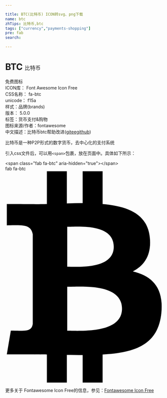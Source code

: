 ```yaml
---

title: BTC(比特币) ICON转svg、png下载
name: btc
zhTips: 比特币,btc
tags: ["currency","payments-shopping"]
pre: fab
search: 

---
```


# BTC  <small style="font-size: 60%;font-weight: 100">比特币</small>


<div class="detail-page">
<p>
<span><span class="badge-success badge">免费图标</span> </span>
<br/>
<span>
ICON库：
<span class="badge-secondary badge">Font Awesome Icon Free</span> 
</span>
<br/>
<span>
CSS名称：
<span class="badge-secondary badge">fa-btc</span> 
</span>
<br/>
<span>
unicode：
<span class="badge-secondary badge">f15a</span> 
<copy-btn content='f15a' btn-title=""></copy-btn>
<copy-btn :content='String.fromCodePoint(parseInt("f15a", 16))' btn-title="复制U"></copy-btn>
</span><br/><span>样式：<span class="badge-light badge">品牌(brands)</span></span>
<br/>
<span>
版本：
<span class="badge-secondary badge">5.0.0</span> 
</span><br/><span>标签：<span class="badge-light badge"><router-link to="/tags/currency.html">货币</router-link></span><span class="badge-light badge"><router-link to="/tags/payments-shopping.html">支付&购物</router-link></span></span>
<br/>
<span>图标来源/作者：<span class="badge-light badge">fontawesome</span></span> 
<br/>
<span class="zh-detail">中文描述：<span class="badge-primary badge">比特币</span><span class="badge-primary badge">btc</span><span class="help-link"><span>帮助改进</span>(<a href="https://gitee.com/liuwave/icon-helper/edit/master/json/fontawesome/brands/btc.json" target="_blank" rel="noopener noreferrer">gitee</a><a href="https://github.com/liuwave/icon-helper/edit/master/json/fontawesome/brands/btc.json" target="_blank" rel="noopener noreferrer">github</a></span>)</span><br/>
</p>
</div><div class="description description alert alert-light">比特币是一种P2P形式的数字货币，去中心化的支付系统</div>
<div class="alert alert-dark">
  <i class="fab fa-btc fa-xs"></i>
  <i class="fab fa-btc fa-sm"></i>
  <i class="fab fa-btc fa-lg"></i>
  <i class="fab fa-btc fa-2x"></i>
  <i class="fab fa-btc fa-3x"></i>
  <i class="fab fa-btc fa-5x"></i>
  <i class="fab fa-btc fa-7x"></i>
</div>
<div>
  <p>引入css文件后，可以用<code>&lt;span&gt;</code>包裹，放在页面中。具体如下所示：    
  </p>
  <div class="alert alert-primary" style="font-size: 14px">
    &lt;span class="fab fa-btc" aria-hidden="true"&gt;&lt;/span&gt;
    <copy-btn content='<span class="fab fa-btc" aria-hidden="true"></span>'></copy-btn>
  </div>
  <div class="alert alert-secondary">
    <i class="fab fa-btc"
    style="font-size: 24px"
    aria-hidden="true"></i> fab fa-btc
    <copy-btn content="fab fa-btc" btn-title="复制图标名称"></copy-btn>
  </div>
</div>
<div id="svg" class="svg-wrap">
<svg xmlns="http://www.w3.org/2000/svg" viewBox="0 0 384 512"><path d="M310.204 242.638c27.73-14.18 45.377-39.39 41.28-81.3-5.358-57.351-52.458-76.573-114.85-81.929V0h-48.528v77.203c-12.605 0-25.525.315-38.444.63V0h-48.528v79.409c-17.842.539-38.622.276-97.37 0v51.678c38.314-.678 58.417-3.14 63.023 21.427v217.429c-2.925 19.492-18.524 16.685-53.255 16.071L3.765 443.68c88.481 0 97.37.315 97.37.315V512h48.528v-67.06c13.234.315 26.154.315 38.444.315V512h48.528v-68.005c81.299-4.412 135.647-24.894 142.895-101.467 5.671-61.446-23.32-88.862-69.326-99.89zM150.608 134.553c27.415 0 113.126-8.507 113.126 48.528 0 54.515-85.71 48.212-113.126 48.212v-96.74zm0 251.776V279.821c32.772 0 133.127-9.138 133.127 53.255-.001 60.186-100.355 53.253-133.127 53.253z"/></svg>
</div>
<detail full-name='fa-btc'></detail>
    
<div><p>更多关于  Fontawesome Icon Free的信息，参见：<a target="_blank" href="https://iconhelper.cn/fontawesome.html">Fontawesome Icon Free</a>
</p></div>
